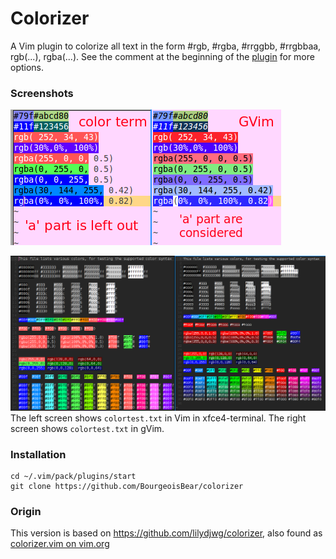 # Colorizer

A Vim plugin to colorize all text in the form #rgb, #rgba, #rrggbb, #rrgbbaa, rgb(...), rgba(...). See the comment at the beginning of the [plugin](plugin/colorizer.vim) for more options.

### Screenshots

![screenshot](screenshot.png)

![screenshot](screenshot-2.png)
The left screen shows `colortest.txt` in Vim in xfce4-terminal.
The right screen shows `colortest.txt` in gVim.

### Installation

    cd ~/.vim/pack/plugins/start
    git clone https://github.com/BourgeoisBear/colorizer
    
### Origin

This version is based on https://github.com/lilydjwg/colorizer, also found as 
[colorizer.vim on vim.org](http://www.vim.org/scripts/script.php?script_id=3567)
